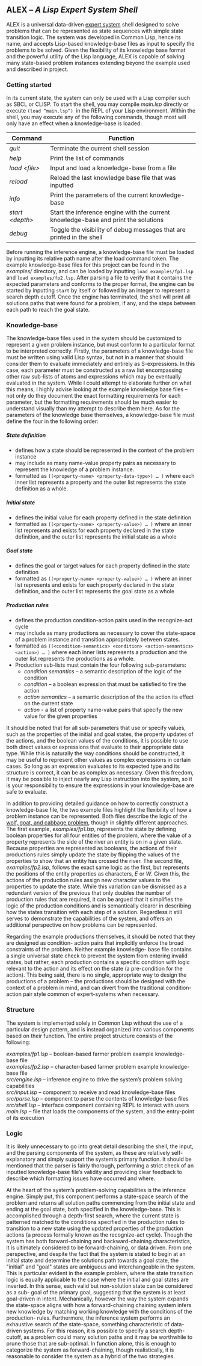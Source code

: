 ## ALEX – *A Lisp Expert System Shell*

ALEX is a universal data-driven [expert system](https://en.wikipedia.org/wiki/Expert_system) shell designed to solve problems that can be
represented as state sequences with simple state transition logic. The system was developed in
Common Lisp, hence its name, and accepts Lisp-based knowledge-base files as input to specify the
problems to be solved. Given the flexibility of its knowledge base format and the powerful utility of the
Lisp language, ALEX is capable of solving many state-based problem instances extending beyond the
example used and described in project.

### Getting started
In its current state, the system can only be used with a Lisp compiler such as SBCL or CLISP. To start the shell, you may compile *main.lsp* directly or execute ```(load “main.lsp”) ```in the REPL of your Lisp
environment. Within the shell, you may execute any of the following commands, though most will only
have an effect when a knowledge-base is loaded:


| Command | Function |
|----------|----------|
| *quit* | Terminate the current shell session |
| *help* | Print the list of commands |
| *load \<file>* | Input and load a knowledge-base from a file |
| *reload* | Reload the last knowledge base file that was inputted |
| *info* | Print the parameters of the current knowledge-base |
| *start \<depth>* | Start the inference engine with the current knowledge-base and print the solutions |
| *debug* | Toggle the visibility of debug messages that are printed in the shell |

Before running the inference engine, a knowledge-base file must be loaded by inputting its relative path name after the load command token. The example knowledge-base files for this project can be found in the *examples/* directory, and can be loaded by inputting ```load examples/fp1.lsp``` and ```load examples/fp2.lsp```. After parsing a file to verify that it contains the expected parameters and conforms to the proper format, the engine can be started by inputting ```start``` by itself or followed by an integer to represent a search depth cutoff. Once the engine has terminated, the shell will print all solutions paths that were found for a problem, if any, and the steps between each path to reach the goal state.

### Knowledge-base
The knowledge-base files used in the system should be customized to represent a given problem instance, but must conform to a particular format to be interpreted correctly. Firstly, the parameters of a
knowledge-base file must be written using valid Lisp syntax, but not in a manner that should consider them to evaluate immediately and entirely as S-expressions. In this case, each parameter must be constructed as a raw list encompassing other raw sub-lists of atoms and expressions which may be eventually evaluated in the system. While I could attempt to elaborate further on what this means, I highly advise looking at the example knowledge base files – not only do they document the exact formatting requirements for each parameter, but the formatting requirements should be much easier to
understand visually than my attempt to describe them here. As for the parameters of the knowledge base themselves, a knowledge-base file must define the four in the following order:

##### State definition 
- defines how a state should be represented in the context of the problem instance
- may include as many name-value property pairs as necessary to represent the knowledge of a problem instance.
- formatted as ```((<property-name> <property-data-type>) … )``` where each inner list represents a property and the outer list represents the state definition as a whole.

##### Initial state 
- defines the initial value for each property defined in the state definition
- formatted as ```((<property-name> <property-value>) … )``` where an inner list represents and exists for each property declared in the state definition, and the outer list represents the initial state as a whole

##### Goal state 
- defines the goal or target values for each property defined in the state definition
- formatted as ```((<property-name> <property-value>) … )``` where an inner list represents and exists for
each property declared in the state definition, and the outer list represents the goal state as a whole

##### Production rules
- defines the production condition-action pairs used in the recognize-act cycle
- may include as many productions as necessary to cover the state-space of a problem instance and transition appropriately between states.
- formatted as ```((<condition-semantics> <condition> <action-semantics> <action>) … )``` where each inner
lists represents a production and the outer list represents the productions as a whole.
- Production sub-lists must contain the four following sub-parameters:
  - *condition semantics* – a semantic description of the logic of the condition
  - *condition* – a boolean expression that must be satisfied to fire the action
  - *action semantics* – a semantic description of the the action its effect on the current state
  - *action* - a list of property name-value pairs that specify the new value for the given properties

It should be noted that for all sub-parameters that use or specify values, such as the properties of the
initial and goal states, the property updates of the actions, and the boolean values of the conditions, it is
possible to use both direct values or expressions that evaluate to their appropriate data type. While this
is naturally the way conditions should be constructed, it may be useful to represent other values as
complex expressions in certain cases. So long as an expression evaluates to its expected type and its
structure is correct, it can be as complex as necessary. Given this freedom, it may be possible to inject
nearly any Lisp instruction into the system, so it is your responsibility to ensure the expressions in your
knowledge-base are safe to evaluate.

In addition to providing detailed guidance on how to correctly construct a knowledge-base file, the two
example files highlight the flexibility of how a problem instance can be represented. Both files describe
the logic of the [wolf, goat, and cabbage problem](https://en.wikipedia.org/wiki/Wolf,_goat_and_cabbage_problem), though in slightly different approaches. The first
example, *examples/fp1.lsp*, represents the state by defining boolean properties for all four entities of the
problem, where the value of a property represents the side of the river an entity is on in a given state.
Because properties are represented as booleans, the actions of their productions rules simply update the
state by flipping the values of the properties to show that an entity has crossed the river. The second
file, *examples/fp2.lsp*, follows the exact same logic as the first, but represents the positions of the entity
properties as characters, *E* or *W*. Given this, the actions of the production rules assign new character
values to the properties to update the state. While this variation can be dismissed as a redundant version
of the previous that only doubles the number of production rules that are required, it can be argued that
it simplifies the logic of the production conditions and is semantically clearer in describing how the
states transition with each step of a solution. Regardless it still serves to demonstrate the capabilities of
the system, and offers an additional perspective on how problems can be represented.

Regarding the example productions themselves, it should be noted that they are designed as condition-
action pairs that implicitly enforce the broad constraints of the problem. Neither example knowledge-
base file contains a single universal state check to prevent the system from entering invalid states, but
rather, each production contains a specific condition with logic relevant to the action and its effect on
the state (a pre-condition for the action). This being said, there is no single, appropriate way to design the productions of a problem – the productions should be designed with the context of a problem in
mind, and can divert from the traditional condition-action pair style common of expert-systems when
necessary.

### Structure

The system is implemented solely in Common Lisp without the use of a particular design pattern, and
is instead organized into various components based on their function. The entire project structure
consists of the following:

*examples/fp1.lsp* – boolean-based farmer problem example knowledge-base file
<br>*examples/fp2.lsp* – character-based farmer problem example knowledge-base file
<br>*src/engine.lsp* – inference engine to drive the system’s problem solving capabilities
<br>*src/input.lsp* – component to receive and read knowledge-base files
<br>*src/parse.lsp* – component to parse the contents of knowledge-base files
<br>*src/shell.lsp* – interface component containing REPL to interact with users
<br>*main.lsp* – file that loads the components of the system, and the entry-point of its execution

### Logic

It is likely unnecessary to go into great detail describing the shell, the input, and the parsing
components of the system, as these are relatively self-explanatory and simply support the system’s primary function. It should be mentioned that the parser is fairly thorough, performing a strict check of
an inputted knowledge-base file’s validity and providing clear feedback to describe which formatting
issues have occurred and where.

At the heart of the system’s problem-solving capabilities is the inference engine. Simply put, this
component performs a state-space search of the problem and returns all solution paths commencing
from the initial state and ending at the goal state, both specified in the knowledge-base. This is
accomplished through a depth-first search, where the current state is patterned matched to the
conditions specified in the production rules to transition to a new state using the updated properties of
the production actions (a process formally known as the recognize-act cycle).
Though the system has both forward-chaining and backward-chaining characteristics, it is ultimately
considered to be forward-chaining, or data driven. From one perspective, and despite the fact that the
system is stated to begin at an initial state and determine the solutions path towards a goal state, the
"initial" and "goal" states are ambiguous and interchangeable in the system. This is particular evident in
the example problem, where the state transition logic is equally applicable to the case where the initial
and goal states are inverted. In this sense, each valid but non-solution state can be considered as a sub-
goal of the primary goal, suggesting that the system is at least goal-driven in intent. Mechanically,
however the way the system expands the state-space aligns with how a forward-chaining chaining
system infers new knowledge by matching working knowledge with the conditions of the production-
rules. Furthermore, the inference system performs an exhaustive search of the state-space, something
characteristic of data-driven systems. For this reason, it is possible to specify a search depth-cutoff, as a
problem could many solution paths and it may be worthwhile to prune those that are sub-optimal. In
function alone, this is enough to categorize the system as forward-chaining, though realistically, it is
reasonable to consider the system as a hybrid of the two strategies.
